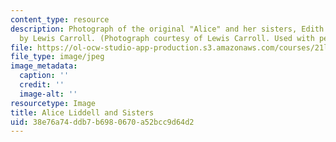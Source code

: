 ```yaml
---
content_type: resource
description: Photograph of the original "Alice" and her sisters, Edith and Lorina,
  by Lewis Carroll. (Photograph courtesy of Lewis Carroll. Used with permission.)
file: https://ol-ocw-studio-app-production.s3.amazonaws.com/courses/21l-420-literary-studies-the-legacy-of-england-spring-2006/38e76a74ddb7b6980670a52bcc9d64d2_chp_alice07.jpg
file_type: image/jpeg
image_metadata:
  caption: ''
  credit: ''
  image-alt: ''
resourcetype: Image
title: Alice Liddell and Sisters
uid: 38e76a74-ddb7-b698-0670-a52bcc9d64d2
---
```

